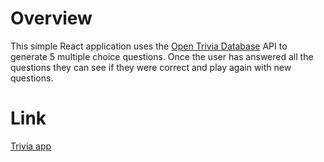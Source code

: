 # Overview 
This simple React application uses the [Open Trivia Database](https://opentdb.com/) API to generate 5 multiple choice questions. Once the user has answered all the questions they can see if they were correct and play again with new questions.

# Link
[Trivia app](https://gorgeous-pothos-3cb540.netlify.app/)
